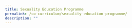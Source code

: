 ```yaml
---
title: Sexuality Education Programme
permalink: /co-curriculum/sexuality-education-programme/
description: ""
---
```

